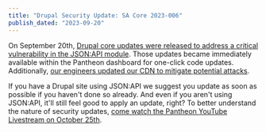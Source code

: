 ```yaml
---
title: "Drupal Security Update: SA Core 2023-006"
publish_dated: "2023-09-20"
---
```



On September 20th, [Drupal core updates were released to address a critical vulnerability in the JSON:API module](https://status.pantheon.io/incidents/vj842n7k7w40). Those updates became immediately available within the Pantheon dashboard for one-click code updates. Additionally, [our engineers updated our CDN to mitigate potential attacks](https://status.pantheon.io/incidents/598zxv2v8l7p).

If you have a Drupal site using JSON:API we suggest you update as soon as possible if you haven't done so already. And even if you aren't using JSON:API, it'll still feel good to apply an update, right? To better understand the nature of security updates, [come watch the Pantheon YouTube Livestream on October 25th](https://www.youtube.com/watch?v=WV2ZSeBOziU).

